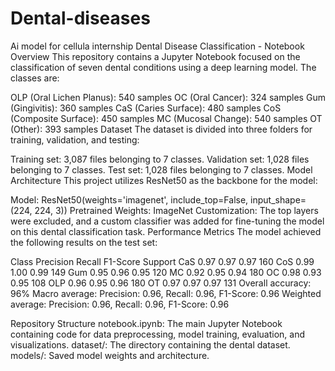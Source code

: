 # Dental-diseases
Ai model for cellula internship 
Dental Disease Classification - Notebook
Overview
This repository contains a Jupyter Notebook focused on the classification of seven dental conditions using a deep learning model. The classes are:

OLP (Oral Lichen Planus): 540 samples
OC (Oral Cancer): 324 samples
Gum (Gingivitis): 360 samples
CaS (Caries Surface): 480 samples
CoS (Composite Surface): 450 samples
MC (Mucosal Change): 540 samples
OT (Other): 393 samples
Dataset
The dataset is divided into three folders for training, validation, and testing:

Training set: 3,087 files belonging to 7 classes.
Validation set: 1,028 files belonging to 7 classes.
Test set: 1,028 files belonging to 7 classes.
Model Architecture
This project utilizes ResNet50 as the backbone for the model:

Model: ResNet50(weights='imagenet', include_top=False, input_shape=(224, 224, 3))
Pretrained Weights: ImageNet
Customization: The top layers were excluded, and a custom classifier was added for fine-tuning the model on this dental classification task.
Performance Metrics
The model achieved the following results on the test set:

Class	Precision	Recall	F1-Score	Support
CaS    	0.97   	0.97	    0.97	    160
CoS    	0.99  	1.00    	0.99	    149
Gum    	0.95  	0.96	    0.95    	120
MC	    0.92  	0.95	    0.94    	180
OC	    0.98  	0.93	    0.95    	108
OLP	    0.96  	0.95	    0.96    	180
OT	    0.97  	0.97	    0.97    	131
Overall accuracy: 96%
Macro average: Precision: 0.96, Recall: 0.96, F1-Score: 0.96
Weighted average: Precision: 0.96, Recall: 0.96, F1-Score: 0.96

Repository Structure
notebook.ipynb: The main Jupyter Notebook containing code for data preprocessing, model training, evaluation, and visualizations.
dataset/: The directory containing the dental dataset.
models/: Saved model weights and architecture.
